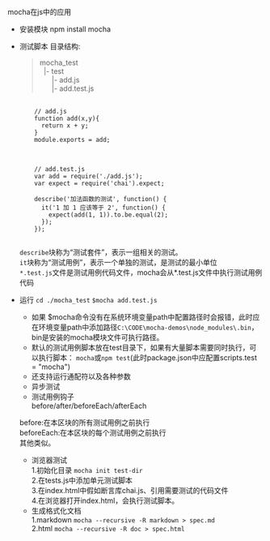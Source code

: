 mocha在js中的应用
- 安装模块
  npm install mocha  
- 测试脚本
  目录结构:
  >mocha_test  
  > &nbsp;&nbsp;|- test  
  > &nbsp;&nbsp;&nbsp;&nbsp;&nbsp;&nbsp;|- add.js  
  > &nbsp;&nbsp;&nbsp;&nbsp;&nbsp;&nbsp;|- add.test.js  
  
  <pre>
    <code>
      // add.js
      function add(x,y){  
        return x + y;  
      }  
      module.exports = add;  
    </code>
  </pre>

  <pre>
    <code>
      // add.test.js
      var add = require('./add.js');
      var expect = require('chai').expect;
      
      describe('加法函数的测试', function() {
        it('1 加 1 应该等于 2', function() {
          expect(add(1, 1)).to.be.equal(2);
        });
      });
    </code>
  </pre>
  
  `describe`块称为“测试套件”，表示一组相关的测试。  
  `it`块称为“测试用例”，表示一个单独的测试，是测试的最小单位  
  `*.test.js`文件是测试用例代码文件，mocha会从*.test.js文件中执行测试用例代码  
- 运行
  `cd ./mocha_test`
  `$mocha add.test.js`
  * 如果 $mocha命令没有在系统环境变量path中配置路径时会报错，此时应在环境变量path中添加路径`C:\CODE\mocha-demos\node_modules\.bin`，bin是安装的mocha模块文件可执行路径。  
  * 默认的测试用例脚本放在test目录下，如果有大量脚本需要同时执行，可以执行脚本：
  `mocha`或`npm test`(此时package.json中应配置scripts.test = "mocha")
  * 还支持运行通配符以及各种参数  
  * 异步测试
  * 测试用例钩子  
  before/after/beforeEach/afterEach  

  before:在本区块的所有测试用例之前执行  
  beforeEach:在本区块的每个测试用例之前执行   
  其他类似。
  * 浏览器测试  
  1\.初始化目录 `mocha init test-dir`    
  2\.在tests.js中添加单元测试脚本  
  3\.在index.html中假如断言库chai.js、引用需要测试的代码文件  
  4\.在浏览器打开index.html，会执行测试脚本。
  * 生成格式化文档  
  1\.markdown
  `mocha --recursive -R markdown > spec.md`  
  2\.html
  `mocha --recursive -R doc > spec.html`
